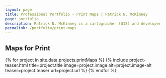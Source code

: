 ```yaml
---
layout: page
title: Professional Portfolio - Print Maps | Patrick N. McKinney
page: portfolio
description: Patrick N. McKinney is a cartographer (GIS) and developer interested in telling the stories of communities through maps and technology.  He has experience designing maps for print, interactive web maps, GIS python scripting, and website development.
permalink: /portfolio/print-maps
---
```


<!-- Main Content -->        

<!-- Maps for Print -->
<section id="mapsPrint" class="feat-portfolio">
    <div class="container">
        <div class="row">
            <div class="col-lg-12 text-center">
                <h1>Maps for Print</h1>                        
            </div>
        </div>
        <div class="row">
            {% for project in site.data.projects.printMaps %}
                {% include project-teaser.html title=project.title image=project.image alt=project.image-alt teaser=project.teaser url=project.url  %}
            {% endfor %}
        </div>
    </div>
</section>